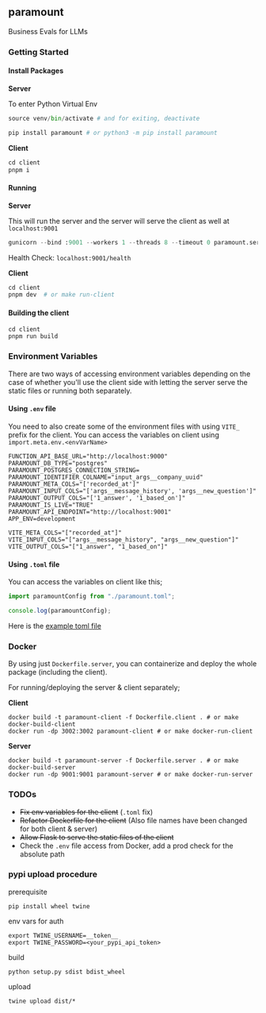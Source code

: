 ## paramount

Business Evals for LLMs

### Getting Started

#### Install Packages

**Server**

To enter Python Virtual Env

```py
source venv/bin/activate # and for exiting, deactivate
```

```py
pip install paramount # or python3 -m pip install paramount
```

**Client**

```py
cd client
pnpm i
```

#### Running

**Server**

This will run the server and the server will serve the client as well at `localhost:9001`

```py
gunicorn --bind :9001 --workers 1 --threads 8 --timeout 0 paramount.server.wsgi:app # or make run-server
```

Health Check: `localhost:9001/health`

**Client**

```py
cd client
pnpm dev  # or make run-client
```

#### Building the client

```shell
cd client
pnpm run build
```

### Environment Variables

There are two ways of accessing environment variables depending on the case of whether you'll use the client side with letting the server serve the static files or running both separately.

#### Using `.env` file

You need to also create some of the environment files with using `VITE_` prefix for the client. You can access the variables on client using `import.meta.env.<envVarName>`

```.env
FUNCTION_API_BASE_URL="http://localhost:9000"
PARAMOUNT_DB_TYPE="postgres"
PARAMOUNT_POSTGRES_CONNECTION_STRING=
PARAMOUNT_IDENTIFIER_COLNAME="input_args__company_uuid"
PARAMOUNT_META_COLS="['recorded_at']"
PARAMOUNT_INPUT_COLS="['args__message_history', 'args__new_question']"
PARAMOUNT_OUTPUT_COLS="['1_answer', '1_based_on']"
PARAMOUNT_IS_LIVE="TRUE"
PARAMOUNT_API_ENDPOINT="http://localhost:9001"
APP_ENV=development

VITE_META_COLS="["recorded_at"]"
VITE_INPUT_COLS="["args__message_history", "args__new_question"]"
VITE_OUTPUT_COLS="["1_answer", "1_based_on"]"
```

#### Using `.toml` file

You can access the variables on client like this;

```ts
import paramountConfig from "./paramount.toml";

console.log(paramountConfig);
```

Here is the [example toml file](https://github.com/ask-fini/paramount/blob/main/paramount/paramount.toml.example)

### Docker

By using just `Dockerfile.server`, you can containerize and deploy the whole package (including the client).

For running/deploying the server & client separately;

**Client**

```shell
docker build -t paramount-client -f Dockerfile.client . # or make docker-build-client
docker run -dp 3002:3002 paramount-client # or make docker-run-client
```

**Server**

```shell
docker build -t paramount-server -f Dockerfile.server . # or make docker-build-server
docker run -dp 9001:9001 paramount-server # or make docker-run-server
```

### TODOs

- ~~Fix env variables for the client~~ (`.toml` fix)
- ~~Refactor Dockerfile for the client~~ (Also file names have been changed for both client & server)
- ~~Allow Flask to serve the static files of the client~~
- Check the `.env` file access from Docker, add a prod check for the absolute path


### pypi upload procedure

prerequisite

```pip install wheel twine```

env vars for auth

```
export TWINE_USERNAME=__token__
export TWINE_PASSWORD=<your_pypi_api_token>
```

build

```python setup.py sdist bdist_wheel```

upload

```twine upload dist/*```

